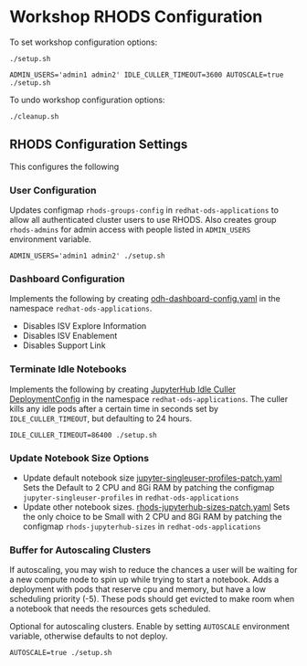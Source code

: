 # Workshop RHODS Configuration

To set workshop configuration options:
```shell
./setup.sh
```
```shell
ADMIN_USERS='admin1 admin2' IDLE_CULLER_TIMEOUT=3600 AUTOSCALE=true ./setup.sh

```

To undo workshop configuration options:
```shell
./cleanup.sh
```

## RHODS Configuration Settings
This configures the following

### User Configuration
Updates configmap `rhods-groups-config` in `redhat-ods-applications` to allow all authenticated cluster users to use RHODS.  Also creates group `rhods-admins` for admin access with people listed in `ADMIN_USERS` environment variable.

```shell
ADMIN_USERS='admin1 admin2' ./setup.sh 
```

### Dashboard Configuration
Implements the following by creating [odh-dashboard-config.yaml](/odh-dashboard-config.yaml) in the namespace `redhat-ods-applications`.
- Disables ISV Explore Information
- Disables ISV Enablement
- Disables Support Link

### Terminate Idle Notebooks
Implements the following by creating [JupyterHub Idle Culler DeploymentConfig](/jupyterhub-idle-culler.yaml) in the namespace `redhat-ods-applications`.  The culler kills any idle pods after a certain time in seconds set by `IDLE_CULLER_TIMEOUT`, but defaulting to 24 hours.

```shell
IDLE_CULLER_TIMEOUT=86400 ./setup.sh
```

### Update Notebook Size Options
- Update default notebook size [jupyter-singleuser-profiles-patch.yaml](/jupyter-singleuser-profiles-patch.yaml) 
  Sets the Default to 2 CPU and 8Gi RAM by patching the configmap `jupyter-singleuser-profiles` in `redhat-ods-applications`
- Update other notebook sizes. [rhods-jupyterhub-sizes-patch.yaml](/rhods-jupyterhub-sizes-patch.yaml)
  Sets the only choice to be Small with 2 CPU and 8Gi RAM by patching the configmap `rhods-jupyterhub-sizes` in `redhat-ods-applications`


### Buffer for Autoscaling Clusters
If autoscaling, you may wish to reduce the chances a user will be waiting for a new compute node to spin up while trying to start a notebook.  Adds a deployment with pods that reserve cpu and memory, but have a low scheduling priority (-5).  These pods should get evicted to make room when a notebook that needs the resources gets scheduled.  

Optional for autoscaling clusters. Enable by setting `AUTOSCALE` environment variable, otherwise defaults to not deploy.

```shell
AUTOSCALE=true ./setup.sh
```